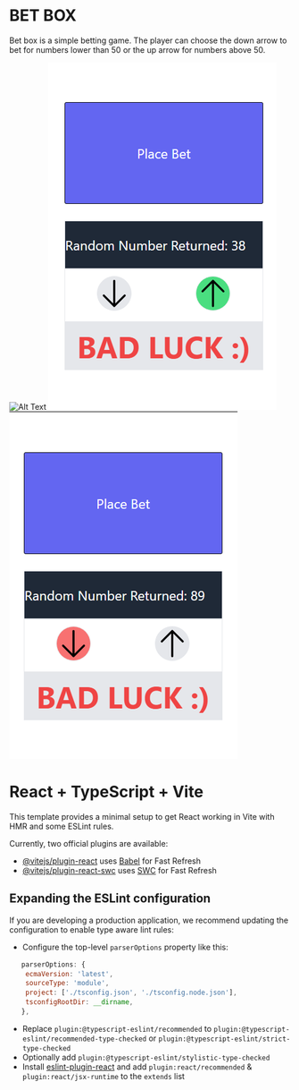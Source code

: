 # **BET BOX**
Bet box is a simple betting game. The player can choose the down arrow to bet for numbers lower than 50 or the up arrow for numbers above 50. 







![Alt Text](https://github.com/NiloofarMeftahi/BetButton/blob/595aa5ce4bbeb3aa2cfe2a1812745092eb1c76ce/readme_image/Screenshot%202024-01-04%20211141.png) ![Alt Text](https://github.com/NiloofarMeftahi/BetBox/blob/8e95c7d5a756a4c68e437fe8266121fac37d9b25/readme_image/Screenshot%202024-01-04%20213229.png) ![Alt Text](https://github.com/NiloofarMeftahi/BetBox/blob/8e95c7d5a756a4c68e437fe8266121fac37d9b25/readme_image/Screenshot%202024-01-04%20213251.png)


# React + TypeScript + Vite

This template provides a minimal setup to get React working in Vite with HMR and some ESLint rules.

Currently, two official plugins are available:

- [@vitejs/plugin-react](https://github.com/vitejs/vite-plugin-react/blob/main/packages/plugin-react/README.md) uses [Babel](https://babeljs.io/) for Fast Refresh
- [@vitejs/plugin-react-swc](https://github.com/vitejs/vite-plugin-react-swc) uses [SWC](https://swc.rs/) for Fast Refresh

## Expanding the ESLint configuration

If you are developing a production application, we recommend updating the configuration to enable type aware lint rules:

- Configure the top-level `parserOptions` property like this:

```js
   parserOptions: {
    ecmaVersion: 'latest',
    sourceType: 'module',
    project: ['./tsconfig.json', './tsconfig.node.json'],
    tsconfigRootDir: __dirname,
   },
```

- Replace `plugin:@typescript-eslint/recommended` to `plugin:@typescript-eslint/recommended-type-checked` or `plugin:@typescript-eslint/strict-type-checked`
- Optionally add `plugin:@typescript-eslint/stylistic-type-checked`
- Install [eslint-plugin-react](https://github.com/jsx-eslint/eslint-plugin-react) and add `plugin:react/recommended` & `plugin:react/jsx-runtime` to the `extends` list
